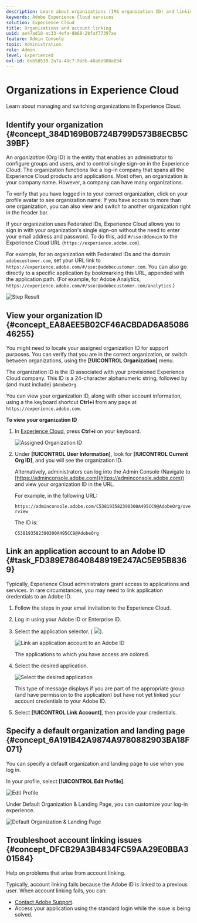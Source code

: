 ```yaml
---
description: Learn about organizations (IMS organization ID) and linking solution accounts to Experience Cloud.
keywords: Adobe Experience Cloud services
solution: Experience Cloud
title: Organizations and account linking 
uuid: ae47ad18-ac33-4efa-8b68-2bfaf77397aa
feature: Admin Console
topic: Administration
role: Admin
level: Experienced
exl-id: 6eb58530-2a7a-48c7-9a5b-48a6e980a034
---
```

# Organizations in Experience Cloud

Learn about managing and switching organizations in Experience Cloud.

## Identify your organization {#concept_384D169B0B724B799D573B8ECB5C39BF}

An *organization* (Org ID) is the entity that enables an administrator to configure groups and users, and to control single sign-on in the Experience Cloud. The organization functions like a log-in company that spans all the Experience Cloud products and applications. Most often, an organization is your company name. However, a company can have many organizations. 

To verify that you have logged in to your correct organization, click on your profile avatar to see organization name. If you have access to more than one organization, you can also view and switch to another organization right in the header bar. 

If your organization uses Federated IDs, Experience Cloud allows you to sign in with your organization's single sign-on without the need to enter your email address and password. To do this, add `#/sso:@domain` to the Experience Cloud URL (`https://experience.adobe.com`). 
    
For example, for an organization with Federated IDs and the domain `adobecustomer.com`, set your URL link to `https://experience.adobe.com/#/sso:@adobecustomer.com`. You can also go directly to a specific application by bookmarking this URL, appended with the application path. (For example, for Adobe Analytics, `https://experience.adobe.com/#/sso:@adobecustomer.com/analytics`.)

![Step Result](assets/organization-switch.png) 

## View your organization ID {#concept_EA8AEE5B02CF46ACBDAD6A8508646255}

You might need to locate your assigned organization ID for support purposes. You can verify that you are in the correct organization, or switch between organizations, using the **[!UICONTROL Organization]** menu.

The organization ID is the ID associated with your provisioned Experience Cloud company. This ID is a 24-character alphanumeric string, followed by (and must include) `@AdobeOrg`.

You can view your organization ID, along with other account information, using a the keyboard shortcut **Ctrl+i** from any page at `https://experience.adobe.com`.

**To view your organization ID**

1. In [Experience Cloud](https://experience.adobe.com), press **Ctrl+i** on your keyboard.

   ![Assigned Organization ID](assets/assigned-organization.png) 

1. Under **[!UICONTROL User Information]**, look for **[!UICONTROL Current Org ID]**, and you will see the organization ID.

   Alternatively, administrators can log into the Admin Console (Navigate to [https://adminconsole.adobe.com](https://adminconsole.adobe.com)) and view your organization ID in the URL. 

   For example, in the following URL: 

   `https://adminconsole.adobe.com/C538193582390300A495CC9@AdobeOrg/overview` 

   The ID is: 

   `C538193582390300A495CC9@AdobeOrg`

## Link an application account to an Adobe ID {#task_FD389E78640848919E247AC5E95B8369}

Typically, Experience Cloud administrators grant access to applications and services. In rare circumstances, you may need to link application credentials to an Adobe ID.

1. Follow the steps in your email invitation to the Experience Cloud.
1. Log in using your Adobe ID or Enterprise ID.
1. Select the application selector. ( ![](assets/menu-icon.png)).

   ![Link an application account to an Adobe ID](assets/solutions-active.png)

   The applications to which you have access are colored.
1. Select the desired application.

   ![Select the desired application](assets/analytics-link-accounts.png)

   This type of message displays if you are part of the appropriate group (and have permission to the application) but have not yet linked your account credentials to your Adobe ID.
1. Select **[!UICONTROL Link Account]**, then provide your credentials.

## Specify a default organization and landing page {#concept_6A191B42A9874A9780882903BA18F071}

You can specify a default organization and landing page to use when you log in.

In your profile, select **[!UICONTROL Edit Profile]**.

![Edit Profile](assets/edit-profile.png)

Under Default Organization & Landing Page, you can customize your log-in experience.

![Default Organization & Landing Page](assets/default-organization.png)

## Troubleshoot account linking issues {#concept_DFCB29A3B4834FC59AA29E0BBA301584}

Help on problems that arise from account linking.

Typically, account linking fails because the Adobe ID is linked to a previous user. When account linking fails, you can:

* [Contact Adobe Support](https://experienceleague.adobe.com/?support-solution=General#support).
* Access your application using the standard login while the issue is being solved.
